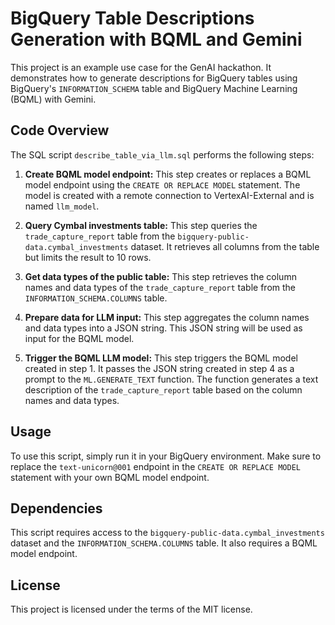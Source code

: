 # BigQuery Table Descriptions Generation with BQML and Gemini

This project is an example use case for the GenAI hackathon. It demonstrates how to generate descriptions for BigQuery tables using BigQuery's `INFORMATION_SCHEMA` table and BigQuery Machine Learning (BQML) with Gemini.

## Code Overview

The SQL script `describe_table_via_llm.sql` performs the following steps:

1. **Create BQML model endpoint:** This step creates or replaces a BQML model endpoint using the `CREATE OR REPLACE MODEL` statement. The model is created with a remote connection to VertexAI-External and is named `llm_model`.

2. **Query Cymbal investments table:** This step queries the `trade_capture_report` table from the `bigquery-public-data.cymbal_investments` dataset. It retrieves all columns from the table but limits the result to 10 rows.

3. **Get data types of the public table:** This step retrieves the column names and data types of the `trade_capture_report` table from the `INFORMATION_SCHEMA.COLUMNS` table.

4. **Prepare data for LLM input:** This step aggregates the column names and data types into a JSON string. This JSON string will be used as input for the BQML model.

5. **Trigger the BQML LLM model:** This step triggers the BQML model created in step 1. It passes the JSON string created in step 4 as a prompt to the `ML.GENERATE_TEXT` function. The function generates a text description of the `trade_capture_report` table based on the column names and data types.

## Usage

To use this script, simply run it in your BigQuery environment. Make sure to replace the `text-unicorn@001` endpoint in the `CREATE OR REPLACE MODEL` statement with your own BQML model endpoint.

## Dependencies

This script requires access to the `bigquery-public-data.cymbal_investments` dataset and the `INFORMATION_SCHEMA.COLUMNS` table. It also requires a BQML model endpoint.

## License

This project is licensed under the terms of the MIT license.